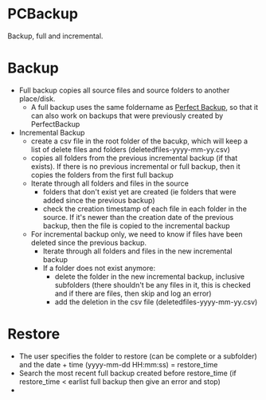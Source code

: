 # PCBackup
Backup, full and incremental.

# Backup
- Full backup copies all source files and source folders to another place/disk.
  - A full backup uses the same foldername as [Perfect Backup](https://www.perfect-backup.com/), so that it can also work on backups that were previously created by PerfectBackup
- Incremental Backup
  - create a csv file in the root folder of the bacukp, which will keep a list of delete files and folders (deletedfiles-yyyy-mm-yy.csv)
  - copies all folders from the previous incremental backup (if that exists). If there is no previous incremental or full backup, then it copies the folders from the first full backup
  - Iterate through all folders and files in the source
    - folders that don't exist yet are created (ie folders that were added since the previous backup)
    - check the creation timestamp of each file in each folder in the source. If it's newer than the creation date of the previous backup, then the file is copied to the incremental backup
  - For incremental backup only, we need to know if files have been deleted since the previous backup.
    - Iterate through all folders and files in the new incremental backup
    - If a folder does not exist anymore:
      - delete the folder in the new incremental backup, inclusive subfolders (there shouldn't be any files in it, this is checked and if there are files, then skip and log an error)
      - add the deletion in the csv file (deletedfiles-yyyy-mm-yy.csv)
     
# Restore
- The user specifies the folder to restore (can be complete or a subfolder) and the date + time (yyyy-mm-dd HH:mm:ss) = restore_time
- Search the most recent full backup created before restore_time (if restore_time < earlist full backup then give an error and stop)
- 
